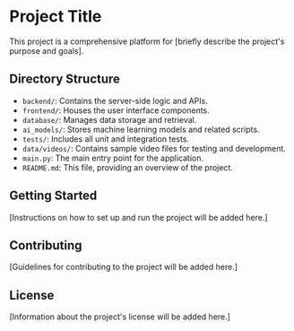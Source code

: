 # Project Title

This project is a comprehensive platform for [briefly describe the project's purpose and goals].

## Directory Structure

- `backend/`: Contains the server-side logic and APIs.
- `frontend/`: Houses the user interface components.
- `database/`: Manages data storage and retrieval.
- `ai_models/`: Stores machine learning models and related scripts.
- `tests/`: Includes all unit and integration tests.
- `data/videos/`: Contains sample video files for testing and development.
- `main.py`: The main entry point for the application.
- `README.md`: This file, providing an overview of the project.

## Getting Started

[Instructions on how to set up and run the project will be added here.]

## Contributing

[Guidelines for contributing to the project will be added here.]

## License

[Information about the project's license will be added here.]
